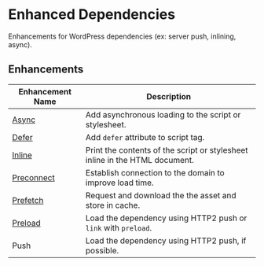 # Enhanced Dependencies

Enhancements for WordPress dependencies (ex: server push, inlining, async).

## Enhancements
|Enhancement Name|Description|
|---|---|
|[Async](dist/classes/enhancements/async.php)|Add asynchronous loading to the script or stylesheet.|
|[Defer](dist/classes/enhancements/defer.php)|Add `defer` attribute to script tag.|
|[Inline](dist/classes/enhancements/inline.php)|Print the contents of the script or stylesheet inline in the HTML document.|
|[Preconnect](dist/classes/enhancements/preconnect.php)|Establish connection to the domain to improve load time.|
|[Prefetch](dist/classes/enhancements/prefetch.php)|Request and download the the asset and store in cache.|
|[Preload](dist/classes/enhancements/preload.php)|Load the dependency using HTTP2 push or `link` with `preload`.|
|Push|Load the dependency using HTTP2 push, if possible.|